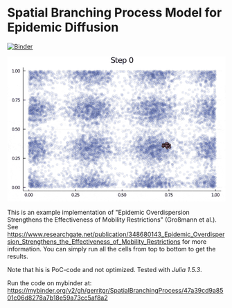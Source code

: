 # Spatial Branching Process Model for Epidemic Diffusion
[![Binder](https://mybinder.org/badge_logo.svg)](https://mybinder.org/v2/gh/gerritgr/SpatialBranchingProcess/HEAD?filepath=main.ipynb)

![Example](https://raw.githubusercontent.com/gerritgr/SpatialBranchingProcess/master/example.gif)

This is an example implementation of "Epidemic Overdispersion Strengthens the Effectiveness of Mobility Restrictions" (Großmann et al.).
See https://www.researchgate.net/publication/348680143_Epidemic_Overdispersion_Strengthens_the_Effectiveness_of_Mobility_Restrictions for more information.
You can simply run all the cells from top to bottom to get the results.

Note that his is PoC-code and not optimized.
Tested with *Julia 1.5.3*.

Run the code on mybinder at:
https://mybinder.org/v2/gh/gerritgr/SpatialBranchingProcess/47a39cd9a8501c06d8278a7b18e59a73cc5af8a2
